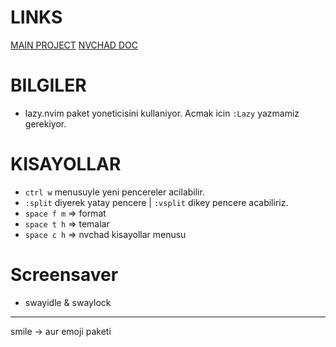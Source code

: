 # LINKS
[MAIN PROJECT](https://github.com/NvChad/NvChad/blob/v2.5/lua/nvconfig.lua)
[NVCHAD DOC](https://nvchad.com/docs/quickstart/install)

# BILGILER
* lazy.nvim paket yoneticisini kullaniyor. Acmak icin `:Lazy` yazmamiz gerekiyor.

# KISAYOLLAR
* `ctrl w` menusuyle yeni pencereler acilabilir.
* `:split` diyerek yatay pencere | `:vsplit` dikey pencere acabiliriz.
* `space f m` => format
* `space t h` => temalar
* `space c h` => nvchad kisayollar menusu

# Screensaver
* swayidle & swaylock

---

smile -> aur emoji paketi
